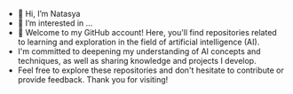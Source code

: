 - 👋 Hi, I’m Natasya 
- 👀 I’m interested in ...
- 🌱 Welcome to my GitHub account! Here, you'll find repositories related to learning and exploration in the field of artificial intelligence (AI).
-  I'm committed to deepening my understanding of AI concepts and techniques, as well as sharing knowledge and projects I develop.
-  Feel free to explore these repositories and don't hesitate to contribute or provide feedback. Thank you for visiting!

<!---
Natasya0607/Natasya0607 is a ✨ special ✨ repository because its `README.md` (this file) appears on your GitHub profile.
You can click the Preview link to take a look at your changes.
--->
